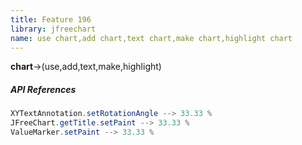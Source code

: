 ```yaml
---
title: Feature 196
library: jfreechart
name: use chart,add chart,text chart,make chart,highlight chart
---
```


**chart**->(use,add,text,make,highlight)

##### API References

```java
XYTextAnnotation.setRotationAngle --> 33.33 %
JFreeChart.getTitle.setPaint --> 33.33 %
ValueMarker.setPaint --> 33.33 %
```
